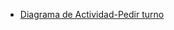 - [Diagrama de Actividad-Pedir turno](https://drive.google.com/file/d/1w8_E6mmmNcoTQTL3pCj_45Hd20YJAzdN/view?usp=sharing)
